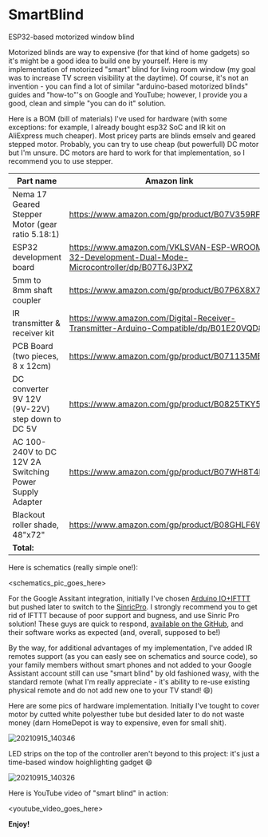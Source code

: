 # SmartBlind
ESP32-based motorized window blind

Motorized blinds are way to expensive (for that kind of home gadgets) so it's might be a good idea to build one by yourself.
Here is my implementation of motorized "smart" blind for living room window (my goal was to increase TV screen visibility at the daytime).
Of course, it's not an invention - you can find a lot of similar "arduino-based motorized blinds" guides and "how-to"'s on Google and YouTube; however, I provide you a good, clean and simple "you can do it" solution. 

Here is a BOM (bill of materials) I've used for hardware (with some exceptions: for example, I already bought esp32 SoC and IR kit on AliExpress much cheaper). Most pricey parts are blinds emselv and geared stepped motor. Probably, you can try to use cheap (but powerfull) DC motor but I'm unsure. DC motors are hard to work for that implementation, so I recommend you to use stepper.

| Part name | Amazon link |  Price |
| --- | --- | --- |
| Nema 17 Geared Stepper Motor (gear ratio 5.18:1) | https://www.amazon.com/gp/product/B07V359RFB | $28.29 |
| ESP32 development board | https://www.amazon.com/VKLSVAN-ESP-WROOM-32-Development-Dual-Mode-Microcontroller/dp/B07T6J3PXZ  |  $7.95 |
| 5mm to 8mm shaft coupler | https://www.amazon.com/gp/product/B07P6X8X7Y |  $5.99 |
| IR transmitter & receiver kit | https://www.amazon.com/Digital-Receiver-Transmitter-Arduino-Compatible/dp/B01E20VQD8 | $7.99 |
| PCB Board (two pieces, 8 x 12cm) | https://www.amazon.com/gp/product/B071135MB1 | $4.99 |
| DC converter 9V 12V (9V-22V) step down to DC 5V | https://www.amazon.com/gp/product/B0825TKY5M  | $5.86 |
| AC 100-240V to DC 12V 2A Switching Power Supply Adapter | https://www.amazon.com/gp/product/B07WH8T4BX | $6.95 |
| Blackout roller shade, 48"x72" | https://www.amazon.com/gp/product/B08GHLF6WT | $48.99 |
| **Total:** | | **$117.01** |

Here is schematics (really simple one!):

<schematics_pic_goes_here>

For the Google Assitant integration, initially I've chosen [Arduino IO+IFTTT](https://iotdesignpro.com/projects/google-assistant-controlled-led-using-ESP32-and-adafruit-io) but pushed later to switch to the [SinricPro](https://help.sinric.pro/pages/googlehome.html). I strongly recommend you to get rid of IFTTT because of poor support and bugness, and use Sinric Pro solution! These guys are quick to respond, [available on the GitHub](https://github.com/sinricpro), and their software works as expected (and, overall, supposed to be!)

By the way, for additional advantages of my implementation, I've added IR remotes support (as you can easly see on schematics and source code), so your family members without smart phones and not added to your Google Assistant account still can use "smart blind" by old fashioned wasy, with the standard remote (what I'm really appreciate - it's ability to re-use existing physical remote and do not add new one to your TV stand! :smile:)

Here are some pics of hardware implementation. Initially I've tought to cover motor by cutted white polyesther tube but desided later to do not waste money (darn HomeDepot is way to expensive, even for small shit).

![20210915_140346](https://user-images.githubusercontent.com/1036158/134110373-5897b7f9-7d4d-437c-8361-a0b7c665e1c9.jpg)

LED strips on the top of the controller aren't beyond to this project: it's just a time-based window hoighlighting gadget :smile: 

![20210915_140326](https://user-images.githubusercontent.com/1036158/134110374-2000402b-b4a0-45f8-a4c1-902ac7188a23.jpg)

Here is YouTube video of "smart blind" in action:

<youtube_video_goes_here>

**Enjoy!**
